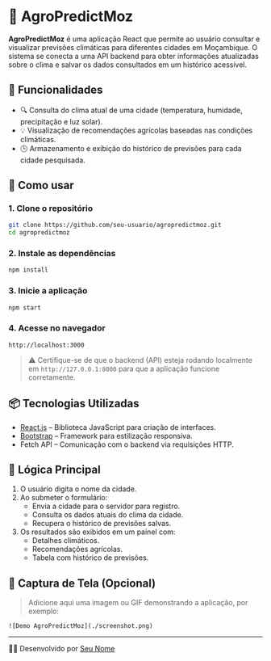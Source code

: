 # 🌾 AgroPredictMoz

**AgroPredictMoz** é uma aplicação React que permite ao usuário consultar e visualizar previsões climáticas para diferentes cidades em Moçambique. O sistema se conecta a uma API backend para obter informações atualizadas sobre o clima e salvar os dados consultados em um histórico acessível.

## 🔧 Funcionalidades

- 🔍 Consulta do clima atual de uma cidade (temperatura, humidade, precipitação e luz solar).
- 💡 Visualização de recomendações agrícolas baseadas nas condições climáticas.
- 🕒 Armazenamento e exibição do histórico de previsões para cada cidade pesquisada.

## 🚀 Como usar

### 1. Clone o repositório

```bash
git clone https://github.com/seu-usuario/agropredictmoz.git
cd agropredictmoz
```

### 2. Instale as dependências

```bash
npm install
```

### 3. Inicie a aplicação

```bash
npm start
```

### 4. Acesse no navegador

```
http://localhost:3000
```

> ⚠️ Certifique-se de que o backend (API) esteja rodando localmente em `http://127.0.0.1:8000` para que a aplicação funcione corretamente.

## 📦 Tecnologias Utilizadas

- [React.js](https://reactjs.org/) – Biblioteca JavaScript para criação de interfaces.
- [Bootstrap](https://getbootstrap.com/) – Framework para estilização responsiva.
- Fetch API – Comunicação com o backend via requisições HTTP.

## 🧠 Lógica Principal

1. O usuário digita o nome da cidade.
2. Ao submeter o formulário:
   - Envia a cidade para o servidor para registro.
   - Consulta os dados atuais do clima da cidade.
   - Recupera o histórico de previsões salvas.
3. Os resultados são exibidos em um painel com:
   - Detalhes climáticos.
   - Recomendações agrícolas.
   - Tabela com histórico de previsões.

## 📸 Captura de Tela (Opcional)

> Adicione aqui uma imagem ou GIF demonstrando a aplicação, por exemplo:

```
![Demo AgroPredictMoz](./screenshot.png)
```

---

👨‍💻 Desenvolvido por [Seu Nome](https://github.com/seu-usuario)
